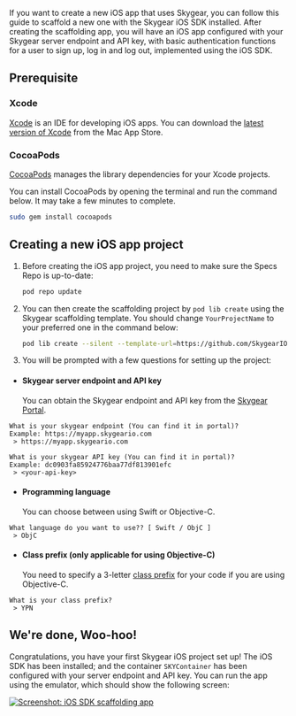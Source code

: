 If you want to create a new iOS app that uses Skygear, you can follow this
guide to scaffold a new one with the Skygear iOS SDK installed. After creating
the scaffolding app, you will have an iOS app configured with your Skygear
server endpoint and API key, with basic authentication functions for a user
to sign up, log in and log out, implemented using the iOS SDK.

## Prerequisite

### Xcode

[Xcode](https://developer.apple.com/xcode/) is an IDE for developing iOS apps.
You can download the
[latest version of Xcode](https://itunes.apple.com/en/app/xcode/id497799835?mt=12)
from the Mac App Store.

### CocoaPods

[CocoaPods](https://cocoapods.org/) manages the library dependencies for your
Xcode projects.

You can install CocoaPods by opening the terminal and run the command below.
It may take a few minutes to complete.

``` bash
sudo gem install cocoapods
```

## Creating a new iOS app project

1. Before creating the iOS app project, you need to make sure the Specs Repo is up-to-date:
   ``` bash
   pod repo update
   ```
2. You can then create the scaffolding project by `pod lib create` using the
   Skygear scaffolding template. You should change `YourProjectName` to your
   preferred one in the command below:
   ``` bash
   pod lib create --silent --template-url=https://github.com/SkygearIO/skygear-Scaffolding-iOS.git "YourProjectName"
   ```
3. You will be prompted with a few questions for setting up the project:
 - #### Skygear server endpoint and API key

    You can obtain the Skygear endpoint and API key from the
    [Skygear Portal](https://portal.skygear.io/app/info).
<pre><code class="language-bash">What is your skygear endpoint (You can find it in portal)?
Example: https://myapp.skygeario.com
 &gt; <span class="token keyword">https://myapp.skygeario.com</span><br/>
What is your skygear API key (You can find it in portal)?
Example: dc0903fa85924776baa77df813901efc
 &gt; <span class="token keyword">&lt;your-api-key&gt;</span></code></pre>

 - #### Programming language

    You can choose between using Swift or Objective-C.
<pre><code class="language-bash">What language do you want to use?? [ Swift / ObjC ]
 &gt; <span class="token keyword">ObjC</span></code></pre>

 - #### Class prefix (only applicable for using Objective-C)

    You need to specify a 3-letter
    [class prefix](https://developer.apple.com/library/ios/documentation/Cocoa/Conceptual/ProgrammingWithObjectiveC/Conventions/Conventions.html)
    for your code if you are using Objective-C.
<pre><code class="language-bash">What is your class prefix?
 &gt; <span class="token keyword">YPN</span></code></pre>


## We're done, Woo-hoo!
Congratulations, you have your first Skygear iOS project set up! The iOS SDK
has been installed; and the container `SKYContainer` has been configured with
your server endpoint and API key. You can run the app using the emulator, which
should show the following screen:

[![Screenshot: iOS SDK scaffolding app](https://docs.skygear.io/assets/ios/ios-app-preview.png)](https://docs.skygear.io/assets/ios/ios-app-preview.png)
